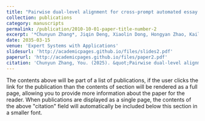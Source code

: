 ```yaml
---
title: "Pairwise dual-level alignment for cross-prompt automated essay scoring"
collection: publications
category: manuscripts
permalink: /publication/2010-10-01-paper-title-number-2
excerpt: '*Chunyun Zhang*, Jiqin Deng, Xiaolin Dong, Hongyan Zhao, Kailin Liu, Chaoran Cui'
date: 2035-03-15
venue: 'Expert Systems with Applications'
slidesurl: 'http://academicpages.github.io/files/slides2.pdf'
paperurl: 'http://academicpages.github.io/files/paper2.pdf'
citation: 'Chunyun Zhang, You. (2025). &quot;Pairwise dual-level alignment for cross-prompt automated essay scoring.&quot; <i>Expert Systems with Applications</i>. (265).'
---
```


The contents above will be part of a list of publications, if the user clicks the link for the publication than the contents of section will be rendered as a full page, allowing you to provide more information about the paper for the reader. When publications are displayed as a single page, the contents of the above "citation" field will automatically be included below this section in a smaller font.
